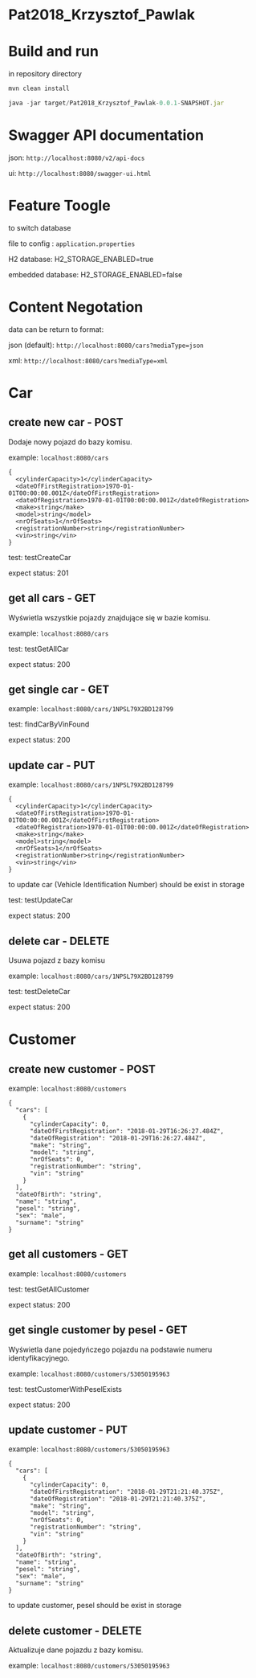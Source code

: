 # Pat2018_Krzysztof_Pawlak
# Build and run
in repository directory
```javascript
mvn clean install
```
```javascript
java -jar target/Pat2018_Krzysztof_Pawlak-0.0.1-SNAPSHOT.jar
```
# Swagger API documentation

json: `http://localhost:8080/v2/api-docs`

ui: `http://localhost:8080/swagger-ui.html`

# Feature Toogle

to switch database

file to config : `application.properties`

H2 database: H2_STORAGE_ENABLED=true

embedded database: H2_STORAGE_ENABLED=false

# Content Negotation

data can be return to format:

json (default): `http://localhost:8080/cars?mediaType=json`

xml: `http://localhost:8080/cars?mediaType=xml`

# Car
## create new car - POST

Dodaje nowy pojazd do bazy komisu.

example: `localhost:8080/cars`
```
{
  <cylinderCapacity>1</cylinderCapacity>
  <dateOfFirstRegistration>1970-01-01T00:00:00.001Z</dateOfFirstRegistration>
  <dateOfRegistration>1970-01-01T00:00:00.001Z</dateOfRegistration>
  <make>string</make>
  <model>string</model>
  <nrOfSeats>1</nrOfSeats>
  <registrationNumber>string</registrationNumber>
  <vin>string</vin>
}
```
test: testCreateCar

expect status: 201
## get all cars - GET

Wyświetla wszystkie pojazdy znajdujące się w bazie komisu.

example: `localhost:8080/cars`

test: testGetAllCar

expect status: 200
## get single car - GET
example: `localhost:8080/cars/1NPSL79X2BD128799`

test: findCarByVinFound

expect status: 200
## update car - PUT
example: `localhost:8080/cars/1NPSL79X2BD128799`
```
{
  <cylinderCapacity>1</cylinderCapacity>
  <dateOfFirstRegistration>1970-01-01T00:00:00.001Z</dateOfFirstRegistration>
  <dateOfRegistration>1970-01-01T00:00:00.001Z</dateOfRegistration>
  <make>string</make>
  <model>string</model>
  <nrOfSeats>1</nrOfSeats>
  <registrationNumber>string</registrationNumber>
  <vin>string</vin>
}
```
to update car (Vehicle Identification Number) should be exist in storage

test: testUpdateCar

expect status: 200
## delete car - DELETE

Usuwa pojazd z bazy komisu

example: `localhost:8080/cars/1NPSL79X2BD128799`

test: testDeleteCar

expect status: 200

# Customer
## create new customer - POST
example: `localhost:8080/customers`
```
{
  "cars": [
    {
      "cylinderCapacity": 0,
      "dateOfFirstRegistration": "2018-01-29T16:26:27.484Z",
      "dateOfRegistration": "2018-01-29T16:26:27.484Z",
      "make": "string",
      "model": "string",
      "nrOfSeats": 0,
      "registrationNumber": "string",
      "vin": "string"
    }
  ],
  "dateOfBirth": "string",
  "name": "string",
  "pesel": "string",
  "sex": "male",
  "surname": "string"
}
```
## get all customers - GET
example: `localhost:8080/customers`

test: testGetAllCustomer

expect status: 200
## get single customer by pesel - GET

Wyświetla dane pojedyńczego pojazdu na podstawie numeru identyfikacyjnego.

example: `localhost:8080/customers/53050195963`

test: testCustomerWithPeselExists

expect status: 200
## update customer - PUT
example: `localhost:8080/customers/53050195963`
```
{
  "cars": [
    {
      "cylinderCapacity": 0,
      "dateOfFirstRegistration": "2018-01-29T21:21:40.375Z",
      "dateOfRegistration": "2018-01-29T21:21:40.375Z",
      "make": "string",
      "model": "string",
      "nrOfSeats": 0,
      "registrationNumber": "string",
      "vin": "string"
    }
  ],
  "dateOfBirth": "string",
  "name": "string",
  "pesel": "string",
  "sex": "male",
  "surname": "string"
}
```
to update customer, pesel should be exist in storage
## delete customer - DELETE

Aktualizuje dane pojazdu z bazy komisu.

example: `localhost:8080/customers/53050195963`

